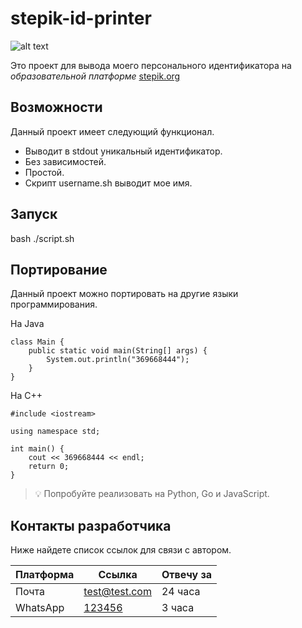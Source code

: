 # stepik-id-printer

![alt text](https://ucarecdn.com/02b8ff49-8f2b-4ce9-be84-7d4bdc6b9b67/ "Image hint")

Это проект для вывода моего персонального идентификатора на *образовательной платформе* [stepik.org](https://stepik.org)

## Возможности

Данный проект имеет следующий функционал.

* Выводит в stdout уникальный идентификатор.
* Без зависимостей.
* Простой.
* Скрипт username.sh выводит мое имя. 

## Запуск

bash ./script.sh

## Портирование

Данный проект можно портировать на другие языки программирования.

На Java

	class Main {
		public static void main(String[] args) {
			System.out.println("369668444");
		}
	}

На C++

	#include <iostream>

	using namespace std;

	int main() {
		cout << 369668444 << endl;
		return 0;
	}

> 💡 Попробуйте реализовать на Python, Go и JavaScript.

## Контакты разработчика

Ниже найдете список ссылок для связи с автором.

| Платформа | Ссылка                  | Отвечу за |
|-----------|-------------------------|-----------|
| Почта     | [test@test.com](test@test.com) | 24 часа   |
| WhatsApp  | [123456](123456)        | 3 часа    |
